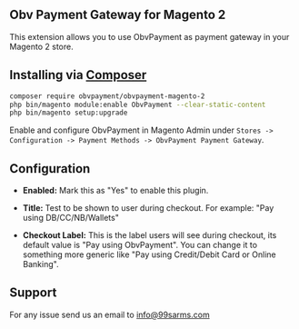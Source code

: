 ## Obv Payment Gateway for Magento 2

This extension allows you to use ObvPayment as payment gateway in your Magento 2 store.

## Installing via [Composer](https://getcomposer.org/)

```bash
composer require obvpayment/obvpayment-magento-2
php bin/magento module:enable ObvPayment --clear-static-content
php bin/magento setup:upgrade
```

Enable and configure ObvPayment in Magento Admin under `Stores -> Configuration -> Payment Methods -> ObvPayment Payment Gateway`.

## Configuration

  - **Enabled:** Mark this as "Yes" to enable this plugin.

  - **Title:** Test to be shown to user during checkout. For example: "Pay using DB/CC/NB/Wallets"

  - **Checkout Label:** This is the label users will see during checkout, its default value is "Pay using ObvPayment". You can change it to something more generic like "Pay using Credit/Debit Card or Online Banking".

## Support

For any issue send us an email to info@99sarms.com